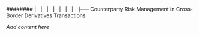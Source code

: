 ######## |   |   |   |   |   |   |   ├── Counterparty Risk Management in Cross-Border Derivatives Transactions

*Add content here*